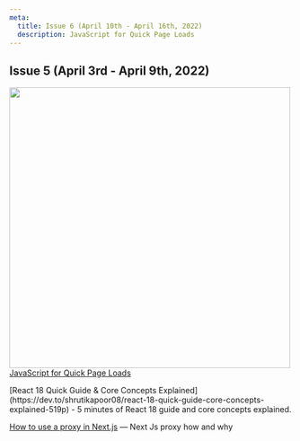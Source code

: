 ```yaml
---
meta:
  title: Issue 6 (April 10th - April 16th, 2022)
  description: JavaScript for Quick Page Loads
---
```


## Issue 5 (April 3rd - April 9th, 2022)

<a href="https://www.builder.io/blog/the-ultimate-guide-to-optimizing-javascript-for-quick-page-loads"><img src="https://cdn.builder.io/api/v1/image/assets%2FYJIGb4i01jvw0SRdL5Bt%2F9814922fc8574e8098008e84ab149458?format=webp" width="500"/>JavaScript for Quick Page Loads</a>

<p/>
[React 18 Quick Guide & Core Concepts Explained](https://dev.to/shrutikapoor08/react-18-quick-guide-core-concepts-explained-519p) - 5 minutes of React 18 guide and core concepts explained.

[How to use a proxy in Next.js](https://blog.logrocket.com/how-to-use-proxy-next-js/) — Next Js proxy how and why
